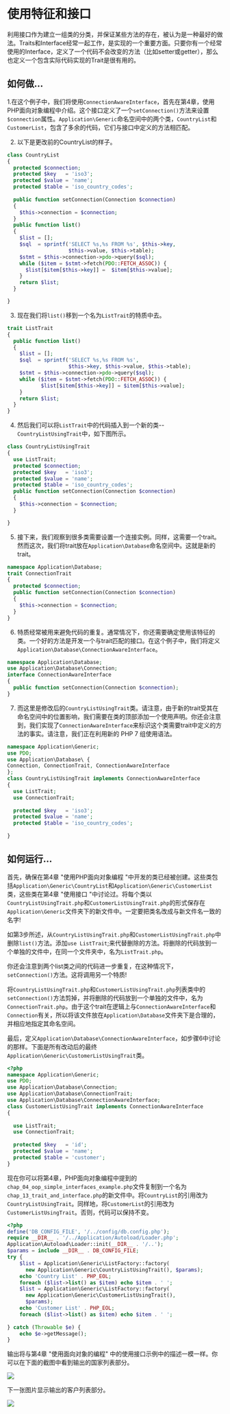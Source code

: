 # 使用特征和接口

利用接口作为建立一组类的分类，并保证某些方法的存在，被认为是一种最好的做法。Traits和Interface经常一起工作，是实现的一个重要方面。只要你有一个经常使用的Interface，定义了一个代码不会改变的方法（比如setter或getter），那么也定义一个包含实际代码实现的Trait是很有用的。

## 如何做...

1.在这个例子中，我们将使用`ConnectionAwareInterface`，首先在第4章，使用PHP面向对象编程中介绍。这个接口定义了一个`setConnection()`方法来设置`$connection`属性。`Application\Generic`命名空间中的两个类，`CountryList`和`CustomerList`，包含了多余的代码，它们与接口中定义的方法相匹配。

2. 以下是更改前的CountryList的样子。

```php
class CountryList
{
  protected $connection;
  protected $key   = 'iso3';
  protected $value = 'name';
  protected $table = 'iso_country_codes';
    
  public function setConnection(Connection $connection)
  {
    $this->connection = $connection;
  }
  public function list()
  {
    $list = [];
    $sql  = sprintf('SELECT %s,%s FROM %s', $this->key, 
                    $this->value, $this->table);
    $stmt = $this->connection->pdo->query($sql);
    while ($item = $stmt->fetch(PDO::FETCH_ASSOC)) {
      $list[$item[$this->key]] =  $item[$this->value];
    }
    return $list;
  }

}
```

3. 现在我们将`list()`移到一个名为`ListTrait`的特质中去。

```php
trait ListTrait
{
  public function list()
  {
    $list = [];
    $sql  = sprintf('SELECT %s,%s FROM %s', 
                    $this->key, $this->value, $this->table);
    $stmt = $this->connection->pdo->query($sql);
    while ($item = $stmt->fetch(PDO::FETCH_ASSOC)) {
           $list[$item[$this->key]] = $item[$this->value];
    }
    return $list;
  }
}
```

4. 然后我们可以将`ListTrait`中的代码插入到一个新的类--`CountryListUsingTrait`中，如下图所示。

```php
class CountryListUsingTrait
{
  use ListTrait;   
  protected $connection;
  protected $key   = 'iso3';
  protected $value = 'name';
  protected $table = 'iso_country_codes';
  public function setConnection(Connection $connection)
  {
    $this->connection = $connection;
  }

}
```

5. 接下来，我们观察到很多类需要设置一个连接实例。同样，这需要一个trait。然而这次，我们将trait放在`Application\Database`命名空间中。这就是新的trait。

```php
namespace Application\Database;
trait ConnectionTrait
{
  protected $connection;
  public function setConnection(Connection $connection)
  {
    $this->connection = $connection;
  }
}
```

6. 特质经常被用来避免代码的重复。通常情况下，你还需要确定使用该特征的类。一个好的方法是开发一个与trait匹配的接口。在这个例子中，我们将定义`Application\Database\ConnectionAwareInterface`。

```php
namespace Application\Database;
use Application\Database\Connection;
interface ConnectionAwareInterface
{
  public function setConnection(Connection $connection);
}
```

7. 而这里是修改后的`CountryListUsingTrait`类。请注意，由于新的trait受其在命名空间中的位置影响，我们需要在类的顶部添加一个使用声明。你还会注意到，我们实现了`ConnectionAwareInterface`来标识这个类需要trait中定义的方法的事实。请注意，我们正在利用新的 PHP 7 组使用语法。

```php
namespace Application\Generic;
use PDO;
use Application\Database\ { 
Connection, ConnectionTrait, ConnectionAwareInterface 
};
class CountryListUsingTrait implements ConnectionAwareInterface
{
  use ListTrait;
  use ConnectionTrait;
    
  protected $key   = 'iso3';
  protected $value = 'name';
  protected $table = 'iso_country_codes';
    
}
```

## 如何运行...

首先，确保在第4章 "使用PHP面向对象编程 "中开发的类已经被创建。这些类包括`Application\Generic\CountryList`和`Application\Generic\CustomerList`类，这些类在第4章 "使用接口 "中讨论过。将每个类以`CountryListUsingTrait.php`和`CustomerListUsingTrait.php`的形式保存在`Application\Generic`文件夹下的新文件中。一定要把类名改成与新文件名一致的名字!

如第3步所述，从`CountryListUsingTrait.php`和`CustomerListUsingTrait.php`中删除`list()`方法。添加`use ListTrait`;来代替删除的方法。将删除的代码放到一个单独的文件中，在同一个文件夹中，名为`ListTrait.php`。

你还会注意到两个list类之间的代码进一步重复，在这种情况下，`setConnection()`方法。这将调用另一个特质!

将`CountryListUsingTrait.php`和`CustomerListUsingTrait.php`列表类中的`setConnection()`方法剪掉，并将删除的代码放到一个单独的文件中，名为`ConnectionTrait.php`。由于这个trait在逻辑上与`ConnectionAwareInterface`和`Connection`有关，所以将该文件放在`Application\Database`文件夹下是合理的，并相应地指定其命名空间。

最后，定义`Application\Database\ConnectionAwareInterface`，如步骤6中讨论的那样。下面是所有改动后的最终`Application\Generic\CustomerListUsingTrait`类。

```php
<?php
namespace Application\Generic;
use PDO;
use Application\Database\Connection;
use Application\Database\ConnectionTrait;
use Application\Database\ConnectionAwareInterface;
class CustomerListUsingTrait implements ConnectionAwareInterface
{
   
  use ListTrait;
  use ConnectionTrait;
    
  protected $key   = 'id';
  protected $value = 'name';
  protected $table = 'customer';
}
```

现在你可以将第4章，PHP面向对象编程中提到的`chap_04_oop_simple_interfaces_example.php`文件复制到一个名为`chap_13_trait_and_interface.php`的新文件中。将`CountryList`的引用改为`CountryListUsingTrait`。同样地，将`CustomerList`的引用改为`CustomerListUsingTrait`。否则，代码可以保持不变。

```php
<?php
define('DB_CONFIG_FILE', '/../config/db.config.php');
require __DIR__ . '/../Application/Autoload/Loader.php';
Application\Autoload\Loader::init(__DIR__ . '/..');
$params = include __DIR__ . DB_CONFIG_FILE;
try {
    $list = Application\Generic\ListFactory::factory(
      new Application\Generic\CountryListUsingTrait(), $params);
    echo 'Country List' . PHP_EOL;
    foreach ($list->list() as $item) echo $item . ' ';
    $list = Application\Generic\ListFactory::factory(
      new Application\Generic\CustomerListUsingTrait(), 
      $params);
    echo 'Customer List' . PHP_EOL;
    foreach ($list->list() as $item) echo $item . ' ';
    
} catch (Throwable $e) {
    echo $e->getMessage();
}
```

输出将与第4章 "使用面向对象的编程" 中的使用接口示例中的描述一模一样。你可以在下面的截图中看到输出的国家列表部分。

![](../../.gitbook/assets/image%20%28171%29.png)

下一张图片显示输出的客户列表部分。

![](../../.gitbook/assets/image%20%28168%29.png)

